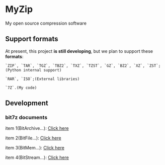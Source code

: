 # MyZip
My open source compression software

## Support formats
At present, this project **is still developing**, but we plan to support these **formats**:

    `ZIP`, `TAR`, `TGZ`, `TBZ2`, `TXZ`, `TZST`, `GZ`, `BZ2`, `XZ`, `ZST`;(Python internal support)

    `RAR`, `ISO`;(External libraries)

    `7Z`.(My code)

## Development
### bit7z documents
item 1(BitArchive...): [Click here](./SevenZipSupport/bit7z_documents/BitArchive.md)

item 2(BitFile...): [Click here](./SevenZipSupport/bit7z_documents/BitFile.md)

item 3(BitMem...): [Click here](./SevenZipSupport/bit7z_documents/BitMem.md)

item 4(BitStream...): [Click here](./SevenZipSupport/bit7z_documents/BitStream.md)